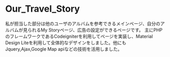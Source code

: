 # Our_Travel_Story
私が担当した部分は他のユーザのアルバムを参考できるメインページ、自分のアルバムが見られるMy Storyページ、広告の設定ができるページです。
主にPHPのフレームワークであるCodeigniterを利用してページを実装し、Material Design Liteを利用して全体的なデザインをしました。他にもJquery,Ajax,Google Map apiなどの技術を活用しました。

